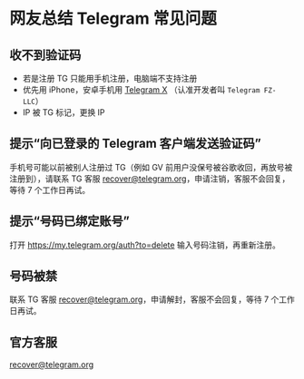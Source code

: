 # 网友总结 Telegram 常见问题

## 收不到验证码
- 若是注册 TG 只能用手机注册，电脑端不支持注册
- 优先用 iPhone，安卓手机用 [Telegram X](https://apkpure.com/search?q=Telegram+X) （认准开发者叫 `Telegram FZ-LLC`）
- IP 被 TG 标记，更换 IP

## 提示“向已登录的 Telegram 客户端发送验证码”
手机号可能以前被别人注册过 TG（例如 GV 前用户没保号被谷歌收回，再放号被注册到），请联系 TG 客服 recover@telegram.org，申请注销，客服不会回复，等待 7 个工作日再试。

## 提示“号码已绑定账号”
打开 https://my.telegram.org/auth?to=delete 输入号码注销，再重新注册。

## 号码被禁
联系 TG 客服 recover@telegram.org，申请解封，客服不会回复，等待 7 个工作日再试。

## 官方客服
recover@telegram.org
